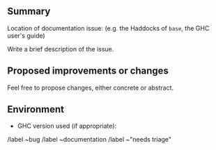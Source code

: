 ## Summary

Location of documentation issue: (e.g. the Haddocks of `base`, the GHC user's guide)

Write a brief description of the issue.


## Proposed improvements or changes

Feel free to propose changes, either concrete or abstract.


## Environment

* GHC version used (if appropriate): 



/label ~bug
/label ~documentation
/label ~"needs triage"

